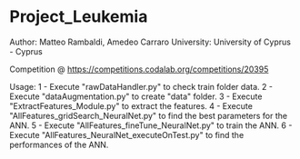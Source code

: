 # Project_Leukemia
Author: Matteo Rambaldi, Amedeo Carraro
University: University of Cyprus - Cyprus

Competition @ https://competitions.codalab.org/competitions/20395

Usage:
1 - Execute "rawDataHandler.py" to check train folder data.
2 - Execute "dataAugmentation.py" to create "data" folder.
3 - Execute "ExtractFeatures_Module.py" to extract the features.
4 - Execute "AllFeatures_gridSearch_NeuralNet.py" to find the best parameters for the ANN.
5 - Execute "AllFeatures_fineTune_NeuralNet.py" to train the ANN.
6 - Execute "AllFeatures_NeuralNet_executeOnTest.py" to find the performances of the ANN.
